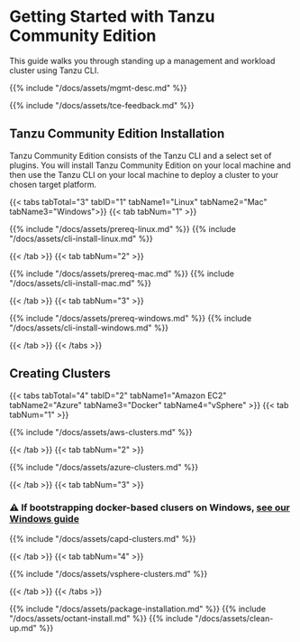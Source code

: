 # Getting Started with Tanzu Community Edition

This guide walks you through standing up a management and workload cluster using
Tanzu CLI.

{{% include "/docs/assets/mgmt-desc.md" %}}

{{% include "/docs/assets/tce-feedback.md" %}}

## Tanzu Community Edition Installation

Tanzu Community Edition consists of the Tanzu CLI and a select set of plugins. You will install Tanzu Community Edition on your local machine and then use the Tanzu CLI on your local machine to deploy a cluster to your chosen target platform.

{{< tabs tabTotal="3" tabID="1" tabName1="Linux" tabName2="Mac" tabName3="Windows">}}
{{< tab tabNum="1" >}}

{{% include "/docs/assets/prereq-linux.md" %}}
{{% include "/docs/assets/cli-install-linux.md" %}}

{{< /tab >}}
{{< tab tabNum="2" >}}

{{% include "/docs/assets/prereq-mac.md" %}}
{{% include "/docs/assets/cli-install-mac.md" %}}

{{< /tab >}}
{{< tab tabNum="3" >}}

{{% include "/docs/assets/prereq-windows.md" %}}
{{% include "/docs/assets/cli-install-windows.md" %}}

{{< /tab >}}
{{< /tabs >}}

## Creating Clusters

{{< tabs tabTotal="4" tabID="2" tabName1="Amazon EC2" tabName2="Azure" tabName3="Docker" tabName4="vSphere" >}}
{{< tab tabNum="1" >}}

{{% include "/docs/assets/aws-clusters.md" %}}

{{< /tab >}}
{{< tab tabNum="2" >}}

{{% include "/docs/assets/azure-clusters.md" %}}

{{< /tab >}}
{{< tab tabNum="3" >}}

### ⚠️ If bootstrapping docker-based clusers on Windows, [see our Windows guide](../ref-windows-capd)

{{% include "/docs/assets/capd-clusters.md" %}}

{{< /tab >}}
{{< tab tabNum="4" >}}

{{% include "/docs/assets/vsphere-clusters.md" %}}

{{< /tab >}}
{{< /tabs >}}

{{% include "/docs/assets/package-installation.md" %}}
{{% include "/docs/assets/octant-install.md" %}}
{{% include "/docs/assets/clean-up.md" %}}
